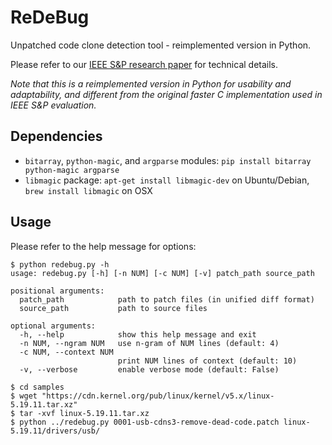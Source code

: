 # ReDeBug
Unpatched code clone detection tool - reimplemented version in Python.

Please refer to our [IEEE S&P research paper](http://ieeexplore.ieee.org/document/6234404) for technical details.

_Note that this is a reimplemented version in Python for usability and adaptability, and different from the original faster C implementation used in IEEE S&P evaluation._

## Dependencies
- `bitarray`, `python-magic`, and `argparse` modules: `pip install bitarray python-magic argparse`
- `libmagic` package: `apt-get install libmagic-dev` on Ubuntu/Debian, `brew install libmagic` on OSX

## Usage
Please refer to the help message for options:
```
$ python redebug.py -h
usage: redebug.py [-h] [-n NUM] [-c NUM] [-v] patch_path source_path

positional arguments:
  patch_path            path to patch files (in unified diff format)
  source_path           path to source files

optional arguments:
  -h, --help            show this help message and exit
  -n NUM, --ngram NUM   use n-gram of NUM lines (default: 4)
  -c NUM, --context NUM
                        print NUM lines of context (default: 10)
  -v, --verbose         enable verbose mode (default: False)
```

```
$ cd samples
$ wget "https://cdn.kernel.org/pub/linux/kernel/v5.x/linux-5.19.11.tar.xz"
$ tar -xvf linux-5.19.11.tar.xz
$ python ../redebug.py 0001-usb-cdns3-remove-dead-code.patch linux-5.19.11/drivers/usb/
```
